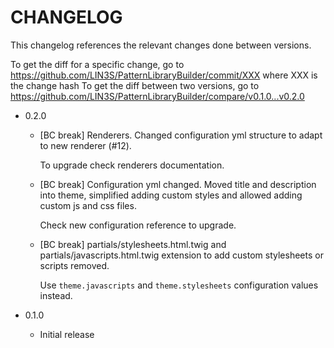 # CHANGELOG

This changelog references the relevant changes done between versions.

To get the diff for a specific change, go to https://github.com/LIN3S/PatternLibraryBuilder/commit/XXX where XXX is the change hash 
To get the diff between two versions, go to https://github.com/LIN3S/PatternLibraryBuilder/compare/v0.1.0...v0.2.0

* 0.2.0
    * [BC break] Renderers. Changed configuration yml structure to adapt to new renderer (#12).
    
      To upgrade check renderers documentation.
    
    * [BC break] Configuration yml changed. Moved title and description into theme, simplified adding custom styles and
      allowed adding custom js and css files.
      
      Check new configuration reference to upgrade. 
      
    * [BC break] partials/stylesheets.html.twig and partials/javascripts.html.twig extension to add custom stylesheets
      or scripts removed.
      
      Use `theme.javascripts` and `theme.stylesheets` configuration values instead.

* 0.1.0
    * Initial release
